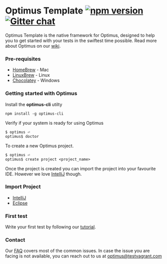 # Optimus Template  [![npm version](https://badge.fury.io/js/optimus-cli.svg)](https://badge.fury.io/js/optimus-cli) [![Gitter chat](https://badges.gitter.im/optimus_support/optimus.png)](https://gitter.im/optimus_support/optimus)

Optimus Template is the native framework for Optimus, designed to help you
to get started with your tests in the swiftest time possible. Read more about Optimus on our [wiki](https://github.com/testvagrant/optimusTemplate/wiki).

### Pre-requisites
* [HomeBrew](https://brew.sh/) - Mac
* [LinuxBrew](http://linuxbrew.sh/) - Linux
* [Chocolatey](https://chocolatey.org/) - Windows



### Getting started with Optimus
Install the <b>optimus-cli</b> utilty

```
npm install -g optimus-cli
```

Verify if your system is ready for using Optimus

```
$ optimus ⏎
optimus$ doctor
```
To create a new Optimus project.

```
$ optimus ⏎
optimus$ create project <project_name>
```
Once the project is created you can import the project into your favourite IDE. However we love [IntelliJ](https://github.com/testvagrant/optimusTemplate/wiki/Import-Optimus-Project---Intellij) though. 

### Import Project
* [IntelliJ](https://github.com/testvagrant/optimusTemplate/wiki/Import-Optimus-Project---Intellij)
* [Eclipse]()


### First test
Write your first test by following our [tutorial](https://github.com/testvagrant/optimusTemplate/wiki/My-First-Test).

### Contact
Our [FAQ](https://github.com/testvagrant/optimusTemplate/wiki/FAQ) covers most of the common issues. In case the issue you are facing is not available, you can reach out to us at optimus@testvagrant.com




